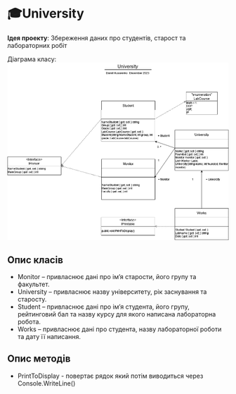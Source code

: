 # 🎓University
**Ідея проекту**: Збереження даних про студентів, старост та лабораторних робіт

Діаграма класу:
![Діаграма класу](image/diagram.png)

## Опис класів

- Monitor – привласнює дані про ім’я старости, його групу та факультет.
- University – привласнює назву університету, рік заснування та старосту.
- Student – привласнює дані про ім’я студента, його групу, рейтинговий бал та назву курсу для якого написана лабораторна робота.
- Works – привласнює дані про студента, назву лабораторної роботи та дату її написання.

## Опис методів

- PrintToDisplay - повертає рядок який потім виводиться через Console.WriteLine()
